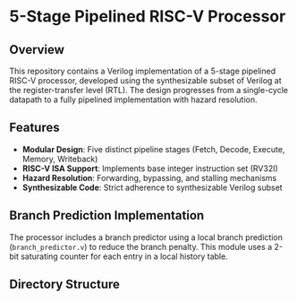 # 5-Stage Pipelined RISC-V Processor


## Overview
This repository contains a Verilog implementation of a 5-stage pipelined RISC-V processor, developed using the synthesizable subset of Verilog at the register-transfer level (RTL). The design progresses from a single-cycle datapath to a fully pipelined implementation with hazard resolution.

## Features
- **Modular Design**: Five distinct pipeline stages (Fetch, Decode, Execute, Memory, Writeback)
- **RISC-V ISA Support**: Implements base integer instruction set (RV32I)
- **Hazard Resolution**: Forwarding, bypassing, and stalling mechanisms
- **Synthesizable Code**: Strict adherence to synthesizable Verilog subset

## Branch Prediction Implementation
The processor includes a branch predictor using a local branch prediction  (`branch_predictor.v`) to reduce the branch penalty. This module uses a 2-bit saturating counter for each entry in a local history table.


## Directory Structure

